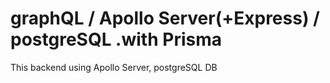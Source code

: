 # graphQL / Apollo Server(+Express) / postgreSQL .with Prisma

This backend using Apollo Server, postgreSQL DB
